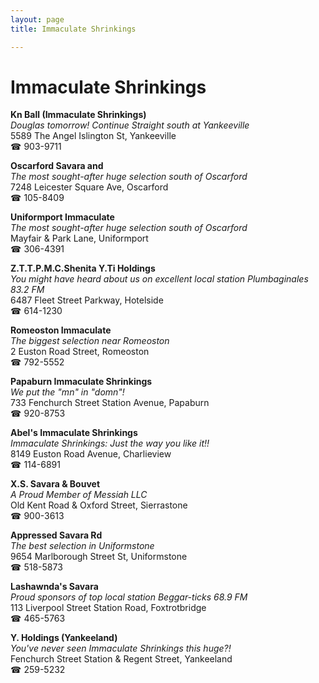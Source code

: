 ```yaml
---
layout: page 
title: Immaculate Shrinkings

---
```



# Immaculate Shrinkings


 **Kn Ball (Immaculate Shrinkings)**  
_Douglas tomorrow! 
Continue Straight south at Yankeeville_  
5589 The Angel Islington St, Yankeeville  
☎ 903-9711

**Oscarford Savara and**  
_The most sought-after huge selection south of Oscarford_  
7248 Leicester Square Ave, Oscarford  
☎ 105-8409

**Uniformport Immaculate**  
_The most sought-after huge selection south of Oscarford_  
Mayfair & Park Lane, Uniformport  
☎ 306-4391

**Z.T.T.P.M.C.Shenita Y.Ti Holdings**  
_You might have heard about us on excellent local station Plumbaginales 83.2 FM_  
6487 Fleet Street Parkway, Hotelside  
☎ 614-1230

**Romeoston Immaculate**  
_The biggest selection near Romeoston_  
2 Euston Road Street, Romeoston  
☎ 792-5552

**Papaburn Immaculate Shrinkings**  
_We put the "mn" in "domn"!_  
733 Fenchurch Street Station Avenue, Papaburn  
☎ 920-8753

**Abel's Immaculate Shrinkings**  
_Immaculate Shrinkings: Just the way you like it!!_  
8149 Euston Road Avenue, Charlieview  
☎ 114-6891

**X.S. Savara & Bouvet**  
_A Proud Member of Messiah LLC_  
Old Kent Road & Oxford Street, Sierrastone  
☎ 900-3613

**Appressed Savara Rd**  
_The best selection in Uniformstone_  
9654 Marlborough Street St, Uniformstone  
☎ 518-5873

**Lashawnda's Savara**  
_Proud sponsors of top local station Beggar-ticks 68.9 FM_  
113 Liverpool Street Station Road, Foxtrotbridge  
☎ 465-5763

**Y. Holdings (Yankeeland)**  
_You've never seen Immaculate Shrinkings this huge?!_  
Fenchurch Street Station & Regent Street, Yankeeland  
☎ 259-5232

